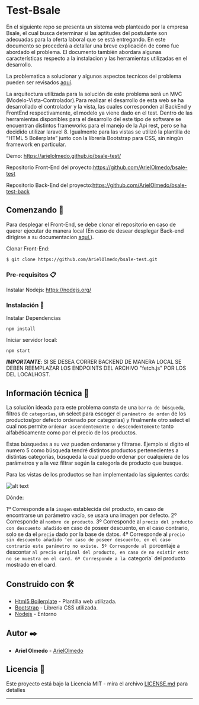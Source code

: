 # Test-Bsale

En el siguiente repo se presenta un sistema web planteado por la empresa Bsale, el cual busca determinar si las aptitudes del postulante son adecuadas para la oferta laboral que se está entregando. En este documento se procederá a detallar una breve explicación de como fue abordado el problema. El documento también abordara algunas características respecto a la instalacion y las herramientas utilizadas en el desarrollo.

La problematica a solucionar y algunos aspectos tecnicos del problema pueden ser revisados [aquí](https://mail-attachment.googleusercontent.com/attachment/u/0/?ui=2&ik=a9213e5e65&attid=0.1&permmsgid=msg-f:1695878238573639094&th=1788f845d87f35b6&view=att&disp=inline&saddbat=ANGjdJ_rGuFdRJSXbKgoXZmH_JwTbwgmB5RPmMIJu_ZWBdNkOyOn6kKFSblfZ9zZ635E2kOWQAXPMm4pnMcqGMgshakylwpgD82ZZtflo9RaZI-8MoErZdu7vRAP6VKGr0koG6VJwwof0sIuu1J9JSswDCYTHeHGp6VUmu98Bx3mIDuxaWaNNcgNMlaeNiWr8RqQpudDJkhbsPPAFkSkRkea0SXtNPMPoCaVaP06ovrpyd1p041VBuLc4gJWV1vySWk1l1MAUxgXLpDP3gGTUUdhfMt089RY2uSkSOcxFZboeFJGdQHCHur-JjGFiQejCbv-cIIjC-HZYmB5i2Wb6CcS23RcmCKsNAlMhZiQvt4lknAxe0Q9X9NBgB-Uj-mcVgjeYz5GmHnJi1kmgh0Hh2ihKEMp0324nMjyZA2LpBI6vBz6IdLpdGbKF_FIzlu0Sje018PgwWN858Pxt38FWBfOotcvXX-SMKZavYPztneMfSGrs_PsvV0fww1Iwee2ZrA-otnk2Hu_q2acsl5k1vadsAC4g5NvzfkE_2G0Qp8lHxHRyIKRy1lM2EpwIywxKpidXBcu8Alz9xB4uSbuL0Wk_bC1smH8hRrCyjZTZGSQddHgf_ye2uLSQYZ7DJkXMYzqvy24S55DOQXhKiXnM6j92y54vCr4ncXeyejEdgLsmQBM4doinOEtbWPpEWw).

La arquitectura utilizada para la solución de este problema será un MVC (Modelo-Vista-Controlador).Para realizar el desarrollo de esta web se ha desarrollado el controlador y la vista, las cuales corresponden al BackEnd y FrontEnd respectivamente, el modelo ya viene dado en el test. Dentro de las herramientas disponibles para el desarrollo del este tipo de software se encuentran distintos frameworks para el manejo de la Api rest, pero se ha decidido utilizar laravel 8. Igualmente para las vistas se utilizó la plantilla de “HTML 5 Boilerplate” junto con la librería Bootstrap para CSS, sin ningún framework en particular.

Demo: https://arielolmedo.github.io/bsale-test/

Repositorio Front-End del proyecto:https://github.com/ArielOlmedo/bsale-test

Repositorio Back-End del proyecto:https://github.com/ArielOlmedo/bsale-test-back


## Comenzando 🚀

Para desplegar el Front-End, se debe clonar el repositorio en caso de querer ejecutar de manera local (En caso de desear desplegar Back-end dirigirse a su documentacion [aquí.](https://github.com/ArielOlmedo/bsale-test-back)).

Clonar Front-End:
```
$ git clone https://github.com/ArielOlmedo/bsale-test.git
```

### Pre-requisitos 📋

Instalar Nodejs: https://nodejs.org/

### Instalación 🔧

Instalar Dependencias

```
npm install
```

Iniciar servidor local:

```
npm start
```

***IMPORTANTE***: SI SE DESEA CORRER BACKEND DE MANERA LOCAL SE DEBEN REEMPLAZAR LOS ENDPOINTS DEL ARCHIVO "fetch.js" POR LOS DEL LOCALHOST.

## Información técnica 📄

La solución ideada para este problema consta de una `barra de búsqueda`, filtros de `categorías`, un select para escoger el `parámetro de orden` de los productos(por defecto ordenado por categorías) y finalmente otro select el cual nos permite `ordenar ascendentemente o descendentemente` tanto alfabéticamente como por el precio de los productos.

Estas búsquedas a su vez pueden ordenarse y filtrarse. Ejemplo si digito el numero 5 como búsqueda tendré distintos productos pertenecientes a distintas categorías, búsqueda la cual puedo ordenar por cualquiera de los parámetros y a la vez filtrar según la categoría de producto que busque.

Para las vistas de los productos se han implementado las siguientes cards:

![alt text](https://scontent.fkna1-1.fna.fbcdn.net/v/t1.15752-9/173560805_482963779736387_4085036035887684951_n.png?_nc_cat=102&ccb=1-3&_nc_sid=ae9488&_nc_ohc=16vHIc5o52UAX_Zr3U7&_nc_ht=scontent.fkna1-1.fna&oh=11aac4e758e13853a1dc78ec468c139f&oe=609BA470)

Dónde:

1º Corresponde a la `imagen` establecida del producto, en caso de encontrarse un parámetro vacío, se usara una imagen por defecto.
2º Corresponde al `nombre de producto`.
3º Corresponde al `precio del producto con descuento añadido` en caso de poseer descuento, en el caso contrario, solo se da el `precio` dado por la base de datos.
4º Corresponde al `precio sin descuento añadido ‘en caso de poseer descuento, en el caso contrario este parámetro no existe.
5º Corresponde al `porcentaje a descontar `al precio original del producto, en caso de no existir esto no se muestra en el card.
6º Corresponde a la `categoría` del producto mostrado en el card.


## Construido con 🛠️


* [Html5 Boilerplate](https://html5boilerplate.com/) - Plantilla web utilizada.
* [Bootstrap](https://getbootstrap.com/) - Libreria CSS utilizada.
* [Nodejs](https://nodejs.org/) - Entorno


## Autor ✒️

* **Ariel Olmedo** - [ArielOlmedo](https://github.com/ArielOlmedo)


## Licencia 📄

Este proyecto está bajo la Licencia MIT - mira el archivo [LICENSE.md](LICENSE.md) para detalles

---
